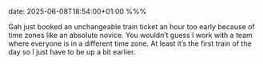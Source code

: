 date: 2025-06-08T18:54:00+01:00
%%%

Gah just booked an unchangeable train ticket an hour too early because of time zones like an absolute novice. You wouldn’t guess I work with a team where everyone is in a different time zone. At least it’s the first train of the day so I just have to be up a bit earlier.
